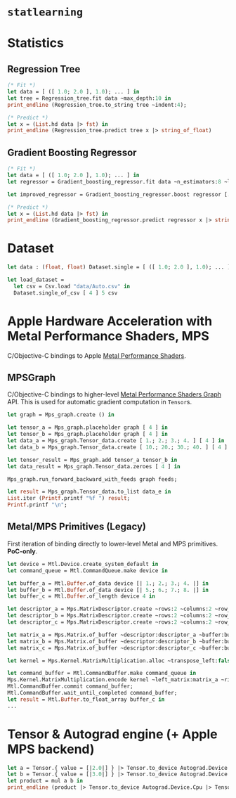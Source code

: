 # `statlearning`

# Statistics

## Regression Tree

```ocaml
(* Fit *)
let data = [ ([ 1.0; 2.0 ], 1.0); ... ] in
let tree = Regression_tree.fit data ~max_depth:10 in
print_endline (Regression_tree.to_string tree ~indent:4);

(* Predict *)
let x = (List.hd data |> fst) in
print_endline (Regression_tree.predict tree x |> string_of_float)
```

## Gradient Boosting Regressor

```ocaml
(* Fit *)
let data = [ ([ 1.0; 2.0 ], 1.0); ... ] in
let regressor = Gradient_boosting_regressor.fit data ~n_estimators:8 ~learning_rate:0.1 in

let improved_regressor = Gradient_boosting_regressor.boost regressor [...]

(* Predict *)
let x = (List.hd data |> fst) in
print_endline (Gradient_boosting_regressor.predict regressor x |> string_of_float)
```

# Dataset

```ocaml
let data : (float, float) Dataset.single = [ ([ 1.0; 2.0 ], 1.0); ... ] in
```

```ocaml
let load_dataset =
  let csv = Csv.load "data/Auto.csv" in
  Dataset.single_of_csv [ 4 ] 5 csv
```

# Apple Hardware Acceleration with Metal Performance Shaders, MPS

C/Objective-C bindings to Apple [Metal Performance Shaders](https://developer.apple.com/documentation/metalperformanceshaders).

## MPSGraph

C/Objective-C bindings to higher-level [Metal Performance Shaders Graph](https://developer.apple.com/documentation/metalperformanceshadersgraph?language=objc) API. This is used for automatic gradient computation in `Tensor`s.

```ocaml
let graph = Mps_graph.create () in

let tensor_a = Mps_graph.placeholder graph [ 4 ] in
let tensor_b = Mps_graph.placeholder graph [ 4 ] in
let data_a = Mps_graph.Tensor_data.create [ 1.; 2.; 3.; 4. ] [ 4 ] in
let data_b = Mps_graph.Tensor_data.create [ 10.; 20.; 30.; 40. ] [ 4 ] in

let tensor_result = Mps_graph.add tensor_a tensor_b in
let data_result = Mps_graph.Tensor_data.zeroes [ 4 ] in

Mps_graph.run_forward_backward_with_feeds graph feeds;

let result = Mps_graph.Tensor_data.to_list data_e in
List.iter (Printf.printf "%f ") result;
Printf.printf "\n";
```

## Metal/MPS Primitives (Legacy)

First iteration of binding directly to lower-level Metal and MPS primitives. **PoC-only**.

```ocaml
let device = Mtl.Device.create_system_default in
let command_queue = Mtl.CommandQueue.make device in

let buffer_a = Mtl.Buffer.of_data device [| 1.; 2.; 3.; 4. |] in
let buffer_b = Mtl.Buffer.of_data device [| 5.; 6.; 7.; 8. |] in
let buffer_c = Mtl.Buffer.of_length device 4 in

let descriptor_a = Mps.MatrixDescriptor.create ~rows:2 ~columns:2 ~row_bytes:8 in
let descriptor_b = Mps.MatrixDescriptor.create ~rows:2 ~columns:2 ~row_bytes:8 in
let descriptor_c = Mps.MatrixDescriptor.create ~rows:2 ~columns:2 ~row_bytes:8 in

let matrix_a = Mps.Matrix.of_buffer ~descriptor:descriptor_a ~buffer:buffer_a in
let matrix_b = Mps.Matrix.of_buffer ~descriptor:descriptor_b ~buffer:buffer_b in
let matrix_c = Mps.Matrix.of_buffer ~descriptor:descriptor_c ~buffer:buffer_c in

let kernel = Mps.Kernel.MatrixMultiplication.alloc ~transpose_left:false ~transpose_right:false ~rows:2 ~columns:2 ~inner_dim:2 ~alpha:1.0 ~beta:0.0 device in

let command_buffer = Mtl.CommandBuffer.make command_queue in
Mps.Kernel.MatrixMultiplication.encode kernel ~left_matrix:matrix_a ~right_matrix:matrix_b ~result_matrix:matrix_c command_buffer;
Mtl.CommandBuffer.commit command_buffer;
Mtl.CommandBuffer.wait_until_completed command_buffer;
let result = Mtl.Buffer.to_float_array buffer_c in
...
```

# Tensor & Autograd engine (+ Apple MPS backend)

```ocaml
let a = Tensor.{ value = [|2.0|] } |> Tensor.to_device Autograd.Device.Mps in
let b = Tensor.{ value = [|3.0|] } |> Tensor.to_device Autograd.Device.Mps in
let product = mul a b in
print_endline (product |> Tensor.to_device Autograd.Device.Cpu |> Tensor.to_string);
```
